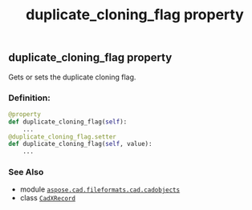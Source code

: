 ﻿---
title: duplicate_cloning_flag property
second_title: Aspose.CAD for Python via .NET API References
description: 
type: docs
weight: 110
url: /python-net/aspose.cad.fileformats.cad.cadobjects/cadxrecord/duplicate_cloning_flag/
is_root: false
---

## duplicate_cloning_flag property


Gets or sets the duplicate cloning flag.
### Definition:
```python
@property
def duplicate_cloning_flag(self):
    ...
@duplicate_cloning_flag.setter
def duplicate_cloning_flag(self, value):
    ...
```

### See Also
* module [`aspose.cad.fileformats.cad.cadobjects`](../../)
* class [`CadXRecord`](/cad/python-net/aspose.cad.fileformats.cad.cadobjects/cadxrecord)
